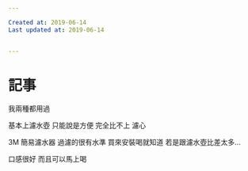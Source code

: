 ```yaml
---

Created at: 2019-06-14
Last updated at: 2019-06-14


---
```


# 記事


我兩種都用過

基本上濾水壺 只能說是方便
完全比不上 濾心

3M 簡易濾水器 過濾的很有水準
買來安裝喝就知道
若是跟濾水壺比差太多...

口感很好
而且可以馬上喝

